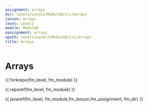 ```yaml
---
assignment: arrays
dir: levels/Level2/Module0/src/arrays
lesson: arrays
level: Level2
module: Module0
oassignment: arrays
opath: levels/Level2/Module0/src/arrays
title: Arrays
---
```

# Arrays

{{ forkrepo(fm_level, fm_module) }}

{{ reporef(fm_level, fm_module) }}




{{ javaref(fm_level, fm_module,fm_lesson,fm_assignment, fm_dir) }}

